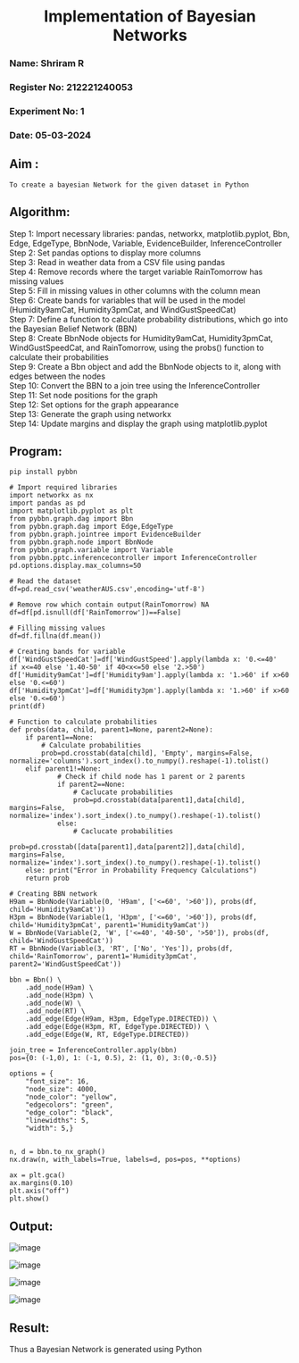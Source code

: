 <H1 ALIGN=CENTER> Implementation of Bayesian Networks</H1>


<H3> Name: Shriram R </H3>
<H3> Register No: 212221240053</H3>
<H3> Experiment No: 1</H3>
<H3> Date: 05-03-2024</H3>


## Aim :
    To create a bayesian Network for the given dataset in Python
    
## Algorithm:
Step 1:
Import necessary libraries: pandas, networkx, matplotlib.pyplot, Bbn, Edge, EdgeType, BbnNode, Variable, EvidenceBuilder, InferenceController<br/>
Step 2:
Set pandas options to display more columns<br/>
Step 3:
Read in weather data from a CSV file using pandas<br/>
Step 4:
Remove records where the target variable RainTomorrow has missing values<br/>
Step 5:
Fill in missing values in other columns with the column mean<br/>
Step 6:
Create bands for variables that will be used in the model (Humidity9amCat, Humidity3pmCat, and WindGustSpeedCat)<br/>
Step 7:
Define a function to calculate probability distributions, which go into the Bayesian Belief Network (BBN)<br/>
Step 8:
Create BbnNode objects for Humidity9amCat, Humidity3pmCat, WindGustSpeedCat, and RainTomorrow, using the probs() function to calculate their probabilities<br/>
Step 9:
Create a Bbn object and add the BbnNode objects to it, along with edges between the nodes<br/>
Step 10:
Convert the BBN to a join tree using the InferenceController<br/>
Step 11:
Set node positions for the graph<br/>
Step 12:
Set options for the graph appearance<br/>
Step 13:
Generate the graph using networkx<br/>
Step 14:
Update margins and display the graph using matplotlib.pyplot<br/>

## Program:
```
pip install pybbn

# Import required libraries
import networkx as nx
import pandas as pd
import matplotlib.pyplot as plt
from pybbn.graph.dag import Bbn
from pybbn.graph.dag import Edge,EdgeType
from pybbn.graph.jointree import EvidenceBuilder
from pybbn.graph.node import BbnNode
from pybbn.graph.variable import Variable
from pybbn.pptc.inferencecontroller import InferenceController
pd.options.display.max_columns=50

# Read the dataset
df=pd.read_csv('weatherAUS.csv',encoding='utf-8')

# Remove row which contain output(RainTomorrow) NA
df=df[pd.isnull(df['RainTomorrow'])==False]

# Filling missing values
df=df.fillna(df.mean())

# Creating bands for variable
df['WindGustSpeedCat']=df['WindGustSpeed'].apply(lambda x: '0.<=40'   if x<=40 else '1.40-50' if 40<x<=50 else '2.>50')
df['Humidity9amCat']=df['Humidity9am'].apply(lambda x: '1.>60' if x>60 else '0.<=60')
df['Humidity3pmCat']=df['Humidity3pm'].apply(lambda x: '1.>60' if x>60 else '0.<=60')
print(df)

# Function to calculate probabilities
def probs(data, child, parent1=None, parent2=None):
    if parent1==None:
        # Calculate probabilities
        prob=pd.crosstab(data[child], 'Empty', margins=False, normalize='columns').sort_index().to_numpy().reshape(-1).tolist()
    elif parent1!=None:
            # Check if child node has 1 parent or 2 parents
            if parent2==None:
                # Caclucate probabilities
                prob=pd.crosstab(data[parent1],data[child], margins=False, normalize='index').sort_index().to_numpy().reshape(-1).tolist()
            else:
                # Caclucate probabilities
                prob=pd.crosstab([data[parent1],data[parent2]],data[child], margins=False, normalize='index').sort_index().to_numpy().reshape(-1).tolist()
    else: print("Error in Probability Frequency Calculations")
    return prob

# Creating BBN network
H9am = BbnNode(Variable(0, 'H9am', ['<=60', '>60']), probs(df, child='Humidity9amCat'))
H3pm = BbnNode(Variable(1, 'H3pm', ['<=60', '>60']), probs(df, child='Humidity3pmCat', parent1='Humidity9amCat'))
W = BbnNode(Variable(2, 'W', ['<=40', '40-50', '>50']), probs(df, child='WindGustSpeedCat'))
RT = BbnNode(Variable(3, 'RT', ['No', 'Yes']), probs(df, child='RainTomorrow', parent1='Humidity3pmCat', parent2='WindGustSpeedCat'))

bbn = Bbn() \
    .add_node(H9am) \
    .add_node(H3pm) \
    .add_node(W) \
    .add_node(RT) \
    .add_edge(Edge(H9am, H3pm, EdgeType.DIRECTED)) \
    .add_edge(Edge(H3pm, RT, EdgeType.DIRECTED)) \
    .add_edge(Edge(W, RT, EdgeType.DIRECTED))

join_tree = InferenceController.apply(bbn)
pos={0: (-1,0), 1: (-1, 0.5), 2: (1, 0), 3:(0,-0.5)}

options = {
    "font_size": 16,
    "node_size": 4000,
    "node_color": "yellow",
    "edgecolors": "green",
    "edge_color": "black",
    "linewidths": 5,
    "width": 5,}


n, d = bbn.to_nx_graph()
nx.draw(n, with_labels=True, labels=d, pos=pos, **options)

ax = plt.gca()
ax.margins(0.10)
plt.axis("off")
plt.show()
```
## Output:
![image](https://github.com/HariniBaskar/Ex1-AAI/assets/93427253/a11ccfc8-c916-4a18-a1e6-40d11f67a1b5)

![image](https://github.com/HariniBaskar/Ex1-AAI/assets/93427253/1808a34b-5013-4778-8eb5-0282b928820b)

![image](https://github.com/HariniBaskar/Ex1-AAI/assets/93427253/99dee559-d24b-4d74-8e61-8714ea8d705a)

![image](https://github.com/HariniBaskar/Ex1-AAI/assets/93427253/12684e3f-d551-4410-81ee-29dcb9c4de90)

## Result:
   Thus a Bayesian Network is generated using Python

